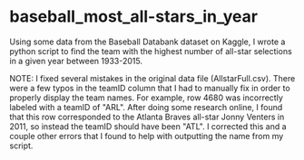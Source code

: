 # baseball_most_all-stars_in_year

Using some data from the Baseball Databank dataset on Kaggle, I wrote a python script to find the team with the highest number of all-star selections in a given year between 1933-2015.

NOTE: I fixed several mistakes in the original data file (AllstarFull.csv). There were a few typos in the teamID column that I had to manually fix in order to properly display the team names. For example, row 4680 was incorrectly labeled with a teamID of "ARL". After doing some research online, I found that this row corresponded to the Atlanta Braves all-star Jonny Venters in 2011, so instead the teamID should have been "ATL". I corrected this and a couple other errors that I found to help with outputting the name from my script. 
